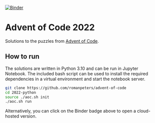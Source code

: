 [![Binder](https://mybinder.org/badge_logo.svg)](https://mybinder.org/v2/gh/romanpeters/advent-of-code/HEAD?labpath=2022-python%2Fnotebooks)

# Advent of Code 2022

Solutions to the puzzles from [Advent of Code](https://adventofcode.com/).

## How to run
The solutions are written in Python 3.10 and can be run in Jupyter Notebook.
The included bash script can be used to install the required dependencies in a virtual environment and start the notebook server.
```sh
git clone https://github.com/romanpeters/advent-of-code
cd 2022-python
source ./aoc.sh init
./aoc.sh run 
```

Alternatively, you can click on the Binder badge above to open a cloud-hosted version.

